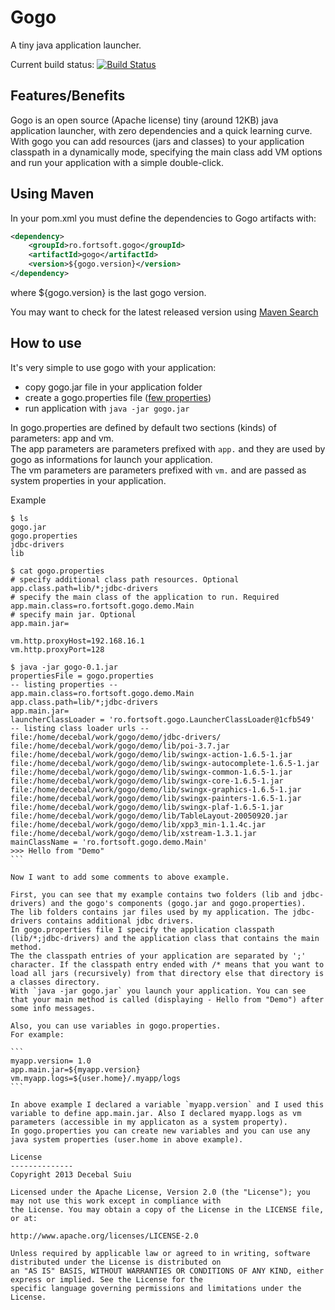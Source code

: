 Gogo
=====================
A tiny java application launcher.

Current build status: [![Build Status](https://buildhive.cloudbees.com/job/decebals/job/gogo/badge/icon)](https://buildhive.cloudbees.com/job/decebals/job/gogo/)

Features/Benefits
-------------------
Gogo is an open source (Apache license) tiny (around 12KB) java application launcher, with zero dependencies and a quick learning curve.   
With gogo you can add resources (jars and classes) to your application classpath in a dynamically mode, specifying the main class add VM options and run your application with a simple double-click.

Using Maven
-------------------
In your pom.xml you must define the dependencies to Gogo artifacts with:

```xml
<dependency>
    <groupId>ro.fortsoft.gogo</groupId>
    <artifactId>gogo</artifactId>
    <version>${gogo.version}</version>
</dependency>    
```

where ${gogo.version} is the last gogo version.

You may want to check for the latest released version using [Maven Search](http://search.maven.org/#search%7Cga%7C1%7Cgogo)

How to use
-------------------

It's very simple to use gogo with your application:

- copy gogo.jar file in your application folder
- create a gogo.properties file ([few properties](https://github.com/decebals/gogo/blob/master/src/main/resources/gogo.properties))
- run application with `java -jar gogo.jar`

In gogo.properties are defined by default two sections (kinds) of parameters: app and vm.   
The app parameters are parameters prefixed with `app.` and they are used by gogo as informations for launch your application.    
The vm parameters are parameters prefixed with `vm.` and are passed as system properties in your application.  

Example

````shell
$ ls
gogo.jar  
gogo.properties  
jdbc-drivers  
lib

$ cat gogo.properties 
# specify additional class path resources. Optional
app.class.path=lib/*;jdbc-drivers
# specify the main class of the application to run. Required
app.main.class=ro.fortsoft.gogo.demo.Main
# specify main jar. Optional
app.main.jar=

vm.http.proxyHost=192.168.16.1
vm.http.proxyPort=128

$ java -jar gogo-0.1.jar 
propertiesFile = gogo.properties
-- listing properties --
app.main.class=ro.fortsoft.gogo.demo.Main
app.class.path=lib/*;jdbc-drivers
app.main.jar=
launcherClassLoader = 'ro.fortsoft.gogo.LauncherClassLoader@1cfb549'
-- listing class loader urls --
file:/home/decebal/work/gogo/demo/jdbc-drivers/
file:/home/decebal/work/gogo/demo/lib/poi-3.7.jar
file:/home/decebal/work/gogo/demo/lib/swingx-action-1.6.5-1.jar
file:/home/decebal/work/gogo/demo/lib/swingx-autocomplete-1.6.5-1.jar
file:/home/decebal/work/gogo/demo/lib/swingx-common-1.6.5-1.jar
file:/home/decebal/work/gogo/demo/lib/swingx-core-1.6.5-1.jar
file:/home/decebal/work/gogo/demo/lib/swingx-graphics-1.6.5-1.jar
file:/home/decebal/work/gogo/demo/lib/swingx-painters-1.6.5-1.jar
file:/home/decebal/work/gogo/demo/lib/swingx-plaf-1.6.5-1.jar
file:/home/decebal/work/gogo/demo/lib/TableLayout-20050920.jar
file:/home/decebal/work/gogo/demo/lib/xpp3_min-1.1.4c.jar
file:/home/decebal/work/gogo/demo/lib/xstream-1.3.1.jar
mainClassName = 'ro.fortsoft.gogo.demo.Main'
>>> Hello from "Demo"
```

Now I want to add some comments to above example.

First, you can see that my example contains two folders (lib and jdbc-drivers) and the gogo's components (gogo.jar and gogo.properties).  
The lib folders contains jar files used by my application. The jdbc-drivers contains additional jdbc drivers.  
In gogo.properties file I specify the application classpath (lib/*;jdbc-drivers) and the application class that contains the main method.  
The the classpath entries of your application are separated by ';' character. If the classpath entry ended with /* means that you want to load all jars (recursively) from that directory else that directory is a classes directory.  
With `java -jar gogo.jar` you launch your application. You can see that your main method is called (displaying - Hello from "Demo") after some info messages.

Also, you can use variables in gogo.properties.  
For example:

```
myapp.version= 1.0
app.main.jar=${myapp.version}
vm.myapp.logs=${user.home}/.myapp/logs
```

In above example I declared a variable `myapp.version` and I used this variable to define app.main.jar. Also I declared myapp.logs as vm parameters (accessible in my applicaton as a system property).   
In gogo.properties you can create new variables and you can use any java system properties (user.home in above example).   

License
--------------
Copyright 2013 Decebal Suiu
 
Licensed under the Apache License, Version 2.0 (the "License"); you may not use this work except in compliance with
the License. You may obtain a copy of the License in the LICENSE file, or at:
 
http://www.apache.org/licenses/LICENSE-2.0
 
Unless required by applicable law or agreed to in writing, software distributed under the License is distributed on
an "AS IS" BASIS, WITHOUT WARRANTIES OR CONDITIONS OF ANY KIND, either express or implied. See the License for the
specific language governing permissions and limitations under the License.
